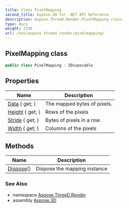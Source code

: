```yaml
---
title: Class PixelMapping
second_title: Aspose.3D for .NET API Reference
description: Aspose.ThreeD.Render.PixelMapping class. 
type: docs
weight: 2130
url: /net/aspose.threed.render/pixelmapping/
---
```

## PixelMapping class

```csharp
public class PixelMapping : IDisposable
```

## Properties

| Name | Description |
| --- | --- |
| [Data](../../aspose.threed.render/pixelmapping/data/) { get; } | The mapped bytes of pixels. |
| [Height](../../aspose.threed.render/pixelmapping/height/) { get; } | Rows of the pixels |
| [Stride](../../aspose.threed.render/pixelmapping/stride/) { get; } | Bytes of pixels in a row. |
| [Width](../../aspose.threed.render/pixelmapping/width/) { get; } | Columns of the pixels |

## Methods

| Name | Description |
| --- | --- |
| [Dispose](../../aspose.threed.render/pixelmapping/dispose/)() | Dispose the mapping instance |

### See Also

* namespace [Aspose.ThreeD.Render](../../aspose.threed.render/)
* assembly [Aspose.3D](../../)


